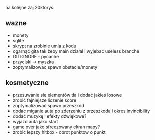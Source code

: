 na kolejne zaj 20ktorys: 

## wazne

- monety 
- sqlite 
- skrypt na zrobinie umla z kodu 
- ogarnąć gita tak żeby main działał i wyjebać useless branche 
- GITIGNORE - pycache
- przyciski -> myszka
- zoptymalizowac spawn obstacle/monety


## kosmetyczne
- przesuwanie sie elementów tła i dodać jakieś losowe
- zrobić fajniejsze liczenie score 
- zoptymalizować spawn przeszkód 
- dodac miganie auta po zderzeniu z przeszkoda i okres invincibility 
- dodać muzykę i efekty dźwiękowe? 
- wyjazd auta jako start
- game over jako sfreezowany ekran mapy?
- zrobic lepszy hitbox - obrot punktow o punkt